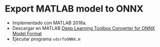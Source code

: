 # Export MATLAB model to ONNX

- Implementado con MATLAB 2018a.
- Descargar en MATLAB [Deep Learning Toolbox Converter for ONNX Model Format](https://www.mathworks.com/matlabcentral/fileexchange/67296-deep-learning-toolbox-converter-for-onnx-model-format)
- Ejecutar programa `vdsrToONNX.m`

